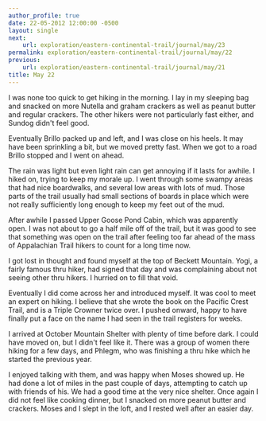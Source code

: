 ```yaml
---
author_profile: true
date: 22-05-2012 12:00:00 -0500
layout: single
next:
    url: exploration/eastern-continental-trail/journal/may/23
permalink: exploration/eastern-continental-trail/journal/may/22
previous:
    url: exploration/eastern-continental-trail/journal/may/21
title: May 22
---
```

I was none too quick to get hiking in the morning. I lay in my sleeping bag and snacked on more Nutella and graham crackers as well as peanut butter and regular crackers. The other hikers were not particularly fast either, and Sundog didn't feel good.

Eventually Brillo packed up and left, and I was close on his heels. It may have been sprinkling a bit, but we moved pretty fast. When we got to a road Brillo stopped and I went on ahead.

The rain was light but even light rain can get annoying if it lasts for awhile. I hiked on, trying to keep my morale up. I went through some swampy areas that had nice boardwalks, and several low areas with lots of mud. Those parts of the trail usually had small sections of boards in place which were not really sufficiently long enough to keep my feet out of the mud.

After awhile I passed Upper Goose Pond Cabin, which was apparently open. I was not about to go a half mile off of the trail, but it was good to see that something was open on the trail after feeling too far ahead of the mass of Appalachian Trail hikers to count for a long time now.

I got lost in thought and found myself at the top of Beckett Mountain. Yogi, a fairly famous thru hiker, had signed that day and was complaining about not seeing other thru hikers. I hurried on to fill that void.

Eventually I did come across her and introduced myself. It was cool to meet an expert on hiking. I believe that she wrote the book on the Pacific Crest Trail, and is a Triple Crowner twice over. I pushed onward, happy to have finally put a face on the name I had seen in the trail registers for weeks.

I arrived at October Mountain Shelter with plenty of time before dark. I could have moved on, but I didn't feel like it. There was a group of women there hiking for a few days, and Phlegm, who was finishing a thru hike which he started the previous year.

I enjoyed talking with them, and was happy when Moses showed up. He had done a lot of miles in the past couple of days, attempting to catch up with friends of his. We had a good time at the very nice shelter. Once again I did not feel like cooking dinner, but I snacked on more peanut butter and crackers. Moses and I slept in the loft, and I rested well after an easier day.
